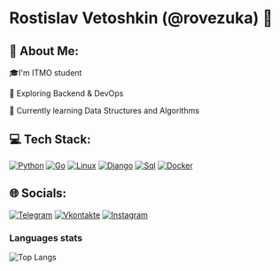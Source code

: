 # Rostislav Vetoshkin (@rovezuka) 👋


## 💫 About Me:
🎓I'm ITMO student

🎨 Exploring Backend & DevOps

🌱 Currently learning Data Structures and Algorithms

## 💻 Tech Stack:
[![Python](https://img.shields.io/badge/-Python-50C878?style=for-the-badge&logo=python)](https://github.com/rovezuka)
[![Go](https://img.shields.io/badge/-Go-50C878?style=for-the-badge&logo=go)](https://github.com/rovezuka)
[![Linux](https://img.shields.io/badge/-Linux-50C878?style=for-the-badge&logo=linux)](https://github.com/rovezuka)
[![Django](https://img.shields.io/badge/-Django-50C878?style=for-the-badge&logo=django)](https://github.com/rovezuka)
[![Sql](https://img.shields.io/badge/-sql-50C878?style=for-the-badge&logo=mysql)](https://github.com/rovezuka)
[![Docker](https://img.shields.io/badge/-docker-50C878?style=for-the-badge&logo=docker)](https://github.com/rovezuka)

## 🌐 Socials:
[![Telegram](https://img.shields.io/badge/-telegram-E0B0FF?style=for-the-badge&logo=telegram)](https://t.me/rost1kv)
[![Vkontakte](https://img.shields.io/badge/-vk-E0B0FF?style=for-the-badge&logo=vk)](https://vk.com/vvvmqvvv)
[![Instagram](https://img.shields.io/badge/-instagram-E0B0FF?style=for-the-badge&logo=instagram)](https://www.instagram.com/rosqwey/)


### Languages stats

![Top Langs](https://github-readme-stats.vercel.app/api/top-langs/?username=rovezuka&hide_progress=true)